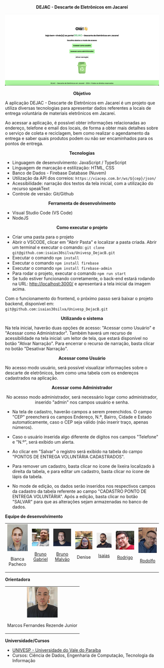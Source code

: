 <div align="center">

**DEJAC - Descarte de Eletrônicos em Jacareí**

</div>

![DEJAC - Tela inicial](imagens/dejac_tela_inicial.png)

<div align="center">

**Objetivo**

</div>

A aplicação DEJAC - Descarte de Eletrônicos em Jacareí é um projeto que utiliza diversas tecnologias para apresentar dados referentes a locais de entrega voluntária de materiais eletrônicos em Jacareí.

Ao acessar a aplicação, é possível obter informações relacionadas ao endereço, telefone e email dos locais, de forma a obter mais detalhes sobre o serviço de coleta e reciclagem, bem como realizar o agendamento da entrega e saber quais produtos podem ou não ser encaminhados para os pontos de entrega.

<div align="center">

**Tecnologias**

</div>

- Linguagem de desenvolvimento: JavaScript / TypeScript
- Linguagem de marcação e estilização: HTML, CSS
- Banco de Dados - Firebase Database (Nuvem)
- Utilização da API dos correios: `https://viacep.com.br/ws/${cep}/json/`
- Acessibilidade: narração dos textos da tela inicial, com a utilização do recurso speakText
- Controle de versão: Git/Github

<div align="center">

**Ferramenta de desenvolvimento**

</div>

- Visual Studio Code (VS Code)
- NodeJS

<div align="center">

**Como executar o projeto**

</div>

- Criar uma pasta para o projeto
- Abrir o VSCODE, clicar em "Abrir Pasta" e localizar a pasta criada. Abrir um terminal e executar o comando: `git clone git@github.com:isaias30silva/Univesp_DejacB.git`
- Executar o comando `npm install`
- Executar o comando `npm install firebase`
- Executar o comando `npm install firebase-admin`
- Para rodar o projeto, executar o comando `npm run start`
- Se tudo estiver funcionando corretamente, o back-end estará rodando na URL: [http://localhost:3000/](http://localhost:3000/) e apresentará a tela inicial da imagem acima.

Com o funcionamento do frontend, o próximo passo será baixar o projeto backend, disponível em:  
`git@github.com:isaias30silva/Univesp_DejacB.git`

<div align="center">

**Utilizando o sistema**

</div>

Na tela inicial, haverão duas opções de acesso: "Acessar como Usuário" e "Acessar como Administrador".
Também haverá um recurso de acessibilidade na tela inicial: um leitor de tela, que estará disponível no botão "Ativar Narração". Para encerrar o recurso de narração, basta clicar no botão "Desativar Narração".

<div align="center">

**Acessar como Usuário**

</div>

No acesso modo usuário, será possível visualizar informações sobre o descarte de eletrônicos, bem como uma tabela com os endereços cadastrados na aplicação.

<div align="center">

**Acessar como Administrador**

No acesso modo administrador, será necessário logar como administrador, inserido "admin" nos campos usuário e senha.

</div>

- Na tela de cadastro, haverão campos a serem preenchidos. O campo "CEP" preencherá os campos Endereço, N.º, Bairro, Cidade e Estado automaticamente, caso o CEP seja válido (não inserir traço, apenas números).

- Caso o usuário inserida algo diferente de dígitos nos campos "Telefone" e "N.º", será exibido um alerta.

- Ao clicar em "Salvar" o registro será exibido na tabela do campo "PONTOS DE ENTREGA VOLUNTÁRIA CADASTRADOS".

- Para remover um cadastro, basta clicar no ícone de lixeira localizado à direita da tabela, e para editar um cadastro, basta clicar no ícone de lápis da tabela.

- No mode de edição, os dados serão inseridos nos respectivos campos da cadastro da tabela referente ao campo "CADASTRO PONTO DE ENTREGA VOLUNTÁRIA". Após a edição, basta clicar no botão "SALVAR" para que as alterações sejam armazenadas no banco de dados.

**Equipe de desenvolvimento**

<table>
  <tr>
  <td align="center">
      <img src="imagens/bianca.jpg" alt="Bianca Pacheco" style="width: 100px; height: auto;">
      <p>Bianca Pacheco</p>
    </td>
    <td align="center">
      <img src="imagens/Bruno_Gabriel.jpg" alt="Bruno Gabriel" style="width: 100px; height: auto;">
      <p><a href="https://github.com/Brun0Gabriel">Bruno Gabriel</a></p>
    </td>
    <td align="center">
      <img src="imagens/Bruno_Malvao.jpg" alt="Bruno Malvão" style="width: 100px; height: auto;">
      <p><a href="https://www.linkedin.com/in/brunoaraujom/?utm_source=share&utm_campaign=share_via&utm_content=profile&utm_medium=android_app">Bruno Malvão</p>
    </td>
    <td align="center">
      <img src="imagens/Denise_Fachini.jpg" alt="Denise" style="width: 100px; height: auto;">
      <p>Denise</p>
    </td>
    <td align="center">
      <img src="imagens/Isaias.jpg" alt="Isaias" style="width: 100px; height: auto;">
      <p><a href="https://www.linkedin.com/in/isaias-menezes-silva/">Isaias</a></p>
    </td>
    <td align="center">
      <img src="imagens/Rodrigo_Azevedo.png" alt="Rodrigo" style="width: 100px; height: auto;">
      <p><a href="https://www.linkedin.com/in/rodrigo-azevedo-0a541265/?trk=opento_sprofile_topcard">Rodrigo</a></p>
    </td>
    <td align="center">
      <img src="imagens/Rodolfo.jpg" alt="Rodolfo" style="width: 100px; height: auto;">
      <p><a href="https://www.linkedin.com/in/rodolfo-almeida-8a1790176/?utm_source=share&utm_campaign=share_via&utm_content=profile&utm_medium=android_app">Rodolfo</p>
    </td>
  </tr>
</table>

**Orientadora**

<table>
  <tr>
    <td align="center">
      <img src="imagens/marcos.jpg" alt="Marcos Fernandes Rezende Junior" style="width: 100px; height: auto;">
      <p>Marcos Fernandes Rezende Junior</p>
    </td>
  </tr>
</table>

**Universidade/Cursos**

- [UNIVESP - Universidade do Vale do Paraíba](https://univesp.br/)
- Cursos: Ciência de Dados, Engenharia de Computação, Tecnologia da Informação
